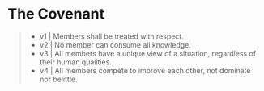 # The Covenant

> - v1 | Members shall be treated with respect.
> - v2 | No member can consume all knowledge.
> - v3 | All members have a unique view of a situation, regardless of their human qualities.
> - v4 | All members compete to improve each other, not dominate nor belittle.
